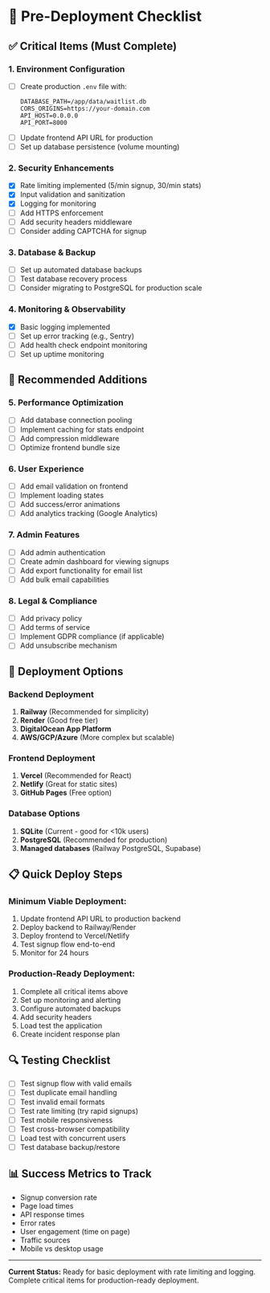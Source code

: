 # 🚀 Pre-Deployment Checklist

## ✅ **Critical Items (Must Complete)**

### 1. **Environment Configuration**
- [ ] Create production `.env` file with:
  ```env
  DATABASE_PATH=/app/data/waitlist.db
  CORS_ORIGINS=https://your-domain.com
  API_HOST=0.0.0.0
  API_PORT=8000
  ```
- [ ] Update frontend API URL for production
- [ ] Set up database persistence (volume mounting)

### 2. **Security Enhancements**
- [x] Rate limiting implemented (5/min signup, 30/min stats)
- [x] Input validation and sanitization
- [x] Logging for monitoring
- [ ] Add HTTPS enforcement
- [ ] Add security headers middleware
- [ ] Consider adding CAPTCHA for signup

### 3. **Database & Backup**
- [ ] Set up automated database backups
- [ ] Test database recovery process
- [ ] Consider migrating to PostgreSQL for production scale

### 4. **Monitoring & Observability**
- [x] Basic logging implemented
- [ ] Set up error tracking (e.g., Sentry)
- [ ] Add health check endpoint monitoring
- [ ] Set up uptime monitoring

## 🔧 **Recommended Additions**

### 5. **Performance Optimization**
- [ ] Add database connection pooling
- [ ] Implement caching for stats endpoint
- [ ] Add compression middleware
- [ ] Optimize frontend bundle size

### 6. **User Experience**
- [ ] Add email validation on frontend
- [ ] Implement loading states
- [ ] Add success/error animations
- [ ] Add analytics tracking (Google Analytics)

### 7. **Admin Features**
- [ ] Add admin authentication
- [ ] Create admin dashboard for viewing signups
- [ ] Add export functionality for email list
- [ ] Add bulk email capabilities

### 8. **Legal & Compliance**
- [ ] Add privacy policy
- [ ] Add terms of service
- [ ] Implement GDPR compliance (if applicable)
- [ ] Add unsubscribe mechanism

## 🚀 **Deployment Options**

### **Backend Deployment**
1. **Railway** (Recommended for simplicity)
2. **Render** (Good free tier)
3. **DigitalOcean App Platform**
4. **AWS/GCP/Azure** (More complex but scalable)

### **Frontend Deployment**
1. **Vercel** (Recommended for React)
2. **Netlify** (Great for static sites)
3. **GitHub Pages** (Free option)

### **Database Options**
1. **SQLite** (Current - good for <10k users)
2. **PostgreSQL** (Recommended for production)
3. **Managed databases** (Railway PostgreSQL, Supabase)

## 📋 **Quick Deploy Steps**

### **Minimum Viable Deployment:**
1. Update frontend API URL to production backend
2. Deploy backend to Railway/Render
3. Deploy frontend to Vercel/Netlify
4. Test signup flow end-to-end
5. Monitor for 24 hours

### **Production-Ready Deployment:**
1. Complete all critical items above
2. Set up monitoring and alerting
3. Configure automated backups
4. Add security headers
5. Load test the application
6. Create incident response plan

## 🔍 **Testing Checklist**

- [ ] Test signup flow with valid emails
- [ ] Test duplicate email handling
- [ ] Test invalid email formats
- [ ] Test rate limiting (try rapid signups)
- [ ] Test mobile responsiveness
- [ ] Test cross-browser compatibility
- [ ] Load test with concurrent users
- [ ] Test database backup/restore

## 📊 **Success Metrics to Track**

- Signup conversion rate
- Page load times
- API response times
- Error rates
- User engagement (time on page)
- Traffic sources
- Mobile vs desktop usage

---

**Current Status:** Ready for basic deployment with rate limiting and logging. Complete critical items for production-ready deployment.
